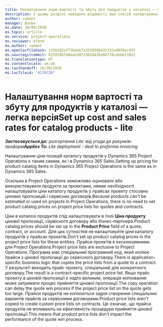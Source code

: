 ```yaml
---
title: Налаштування норм вартості та збуту для продуктів у каталозі — легка версія
description: У цьому розділі наведено відомості про спосіб налаштування норм витрат і збуту для позицій у каталозі продуктів.
author: rumant
manager: Annbe
ms.date: 10/09/2020
ms.topic: article
ms.service: project-operations
ms.reviewer: kfend
ms.author: rumant
ms.openlocfilehash: 135b182af73bdab7a3520589431332ad059ec497
ms.sourcegitcommit: 625878bf48ea530f3381843be0e778cebbbf1922
ms.translationtype: HT
ms.contentlocale: uk-UA
ms.lasthandoff: 10/30/2020
ms.locfileid: "4176726"
---
```

# <a name="set-up-cost-and-sales-rates-for-catalog-products---lite"></a><span data-ttu-id="6874e-103">Налаштування норм вартості та збуту для продуктів у каталозі — легка версія</span><span class="sxs-lookup"><span data-stu-id="6874e-103">Set up cost and sales rates for catalog products - lite</span></span>

<span data-ttu-id="6874e-104">_**Застосовується до:** розгортання Lite: від угоди до рахунків-проформ_</span><span class="sxs-lookup"><span data-stu-id="6874e-104">_**Applies To:** Lite deployment - deal to proforma invoicing_</span></span>


<span data-ttu-id="6874e-105">Налаштування ціни позицій каталогу продуктів у Dynamics 365 Project Operations є таким самим, як і в Dynamics 365 Sales.</span><span class="sxs-lookup"><span data-stu-id="6874e-105">Setting up pricing for product catalog items in Dynamics 365 Project Operations is the same as in Dynamics 365 Sales.</span></span>

<span data-ttu-id="6874e-106">Оскільки в Project Operations неможливо оцінювати або використовувати продукти за проектами, немає необхідності налаштовувати ціни каталогу продуктів у прайсах проекту стосовно цінових пропозицій і сервісних договорів.</span><span class="sxs-lookup"><span data-stu-id="6874e-106">Because products can't be estimated or used on projects in Project Operations, there is no need to set product catalog prices on project price lists for quotes and contracts.</span></span>

<span data-ttu-id="6874e-107">Ціни в каталозі продуктів слід налаштовувати в полі **Ціна продукту** цінової пропозиції, сервісного договору або бізнес-партнера.</span><span class="sxs-lookup"><span data-stu-id="6874e-107">Product catalog prices should be set up in the **Product Price** field of a quote, contract, or account.</span></span> <span data-ttu-id="6874e-108">Для цих сутностей не налаштовуйте ціни каталогу продуктів у прайсах проектів.</span><span class="sxs-lookup"><span data-stu-id="6874e-108">Don't set up product catalog prices in the project price lists for these entities.</span></span> <span data-ttu-id="6874e-109">Прайси проектів є ексклюзивними для Project Operations.</span><span class="sxs-lookup"><span data-stu-id="6874e-109">Project price lists are exclusive to Project Operations.</span></span> <span data-ttu-id="6874e-110">Програма має спеціальний програмний код, який копіює прайси з цінової пропозиції до сервісного договору.</span><span class="sxs-lookup"><span data-stu-id="6874e-110">There is application-specific business logic that copies the price lists from a quote to a contract.</span></span> <span data-ttu-id="6874e-111">У результаті виходить прайс проекту, спеціальний для конкретного договору.</span><span class="sxs-lookup"><span data-stu-id="6874e-111">The result is a contract-specific project price list.</span></span> <span data-ttu-id="6874e-112">Якщо прайс проекту в ціновій пропозиції є надто великим, операція копіювання може затримати процес прийняття цінової пропозиції.</span><span class="sxs-lookup"><span data-stu-id="6874e-112">The copy operation can delay the quote win process if the project price list on the quote gets too large.</span></span> <span data-ttu-id="6874e-113">Прайси продуктів не копіюються задля створення спеціальних варіантів прайсів за сервісними договорами.</span><span class="sxs-lookup"><span data-stu-id="6874e-113">Product price lists aren't copied to create custom price lists on contracts.</span></span> <span data-ttu-id="6874e-114">Це означає, що прайси продуктів не впливають на ефективність процедури прийняття цінової пропозиції.</span><span class="sxs-lookup"><span data-stu-id="6874e-114">This means that product price lists don't impact the performance of the quote win process.</span></span>
